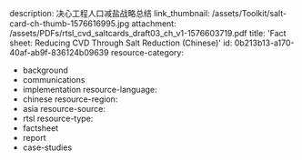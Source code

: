 description: 决心工程人口减盐战略总结
link_thumbnail: /assets/Toolkit/salt-card-ch-thumb-1576616995.jpg
attachment: /assets/PDFs/rtsl_cvd_saltcards_draft03_ch_v1-1576603719.pdf
title: 'Fact sheet: Reducing CVD Through Salt Reduction (Chinese)'
id: 0b213b13-a170-40af-ab9f-836124b09639
resource-category:
  - background
  - communications
  - implementation
resource-language:
  - chinese
resource-region:
  - asia
resource-source:
  - rtsl
resource-type:
  - factsheet
  - report
  - case-studies
